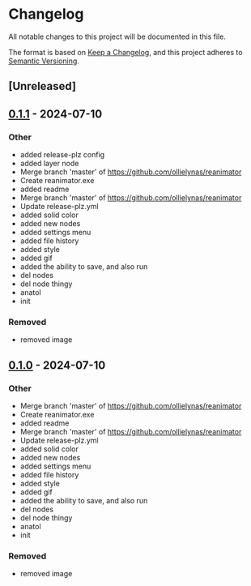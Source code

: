 # Changelog

All notable changes to this project will be documented in this file.

The format is based on [Keep a Changelog](https://keepachangelog.com/en/1.0.0/),
and this project adheres to [Semantic Versioning](https://semver.org/spec/v2.0.0.html).

## [Unreleased]

## [0.1.1](https://github.com/ollielynas/reanimator/releases/tag/v0.1.1) - 2024-07-10

### Other
- added release-plz config
- added layer node
- Merge branch 'master' of https://github.com/ollielynas/reanimator
- Create reanimator.exe
- added readme
- Merge branch 'master' of https://github.com/ollielynas/reanimator
- Update release-plz.yml
- added solid color
- added new nodes
- added settings menu
- added file history
- added style
- added gif
- added the ability to save, and also run
- del nodes
- del node thingy
- anatol
- init

### Removed
- removed image

## [0.1.0](https://github.com/ollielynas/reanimator/releases/tag/v0.1.0) - 2024-07-10

### Other

- Merge branch 'master' of https://github.com/ollielynas/reanimator
- Create reanimator.exe
- added readme
- Merge branch 'master' of https://github.com/ollielynas/reanimator
- Update release-plz.yml
- added solid color
- added new nodes
- added settings menu
- added file history
- added style
- added gif
- added the ability to save, and also run
- del nodes
- del node thingy
- anatol
- init

### Removed

- removed image

